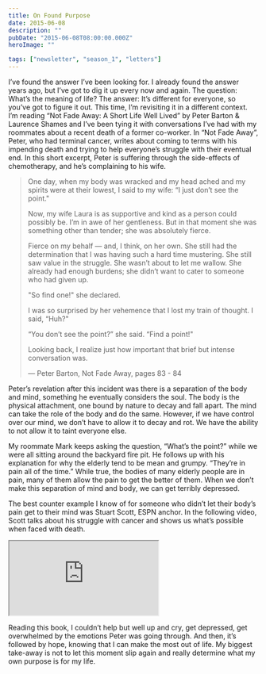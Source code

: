 ```yaml
---
title: On Found Purpose
date: 2015-06-08
description: ""
pubDate: "2015-06-08T08:00:00.000Z"
heroImage: ""

tags: ["newsletter", "season_1", "letters"]
---
```




I’ve found the answer I’ve been looking for. I already found the answer years ago, but I’ve got to dig it up every now and again. The question: What’s the meaning of life? The answer: It’s different for everyone, so you’ve got to figure it out. This time, I’m revisiting it in a different context. I’m reading “Not Fade Away: A Short Life Well Lived” by Peter Barton & Laurence Shames and I’ve been tying it with conversations I’ve had with my roommates about a recent death of a former co-worker. In “Not Fade Away”, Peter, who had terminal cancer, writes about coming to terms with his impending death and trying to help everyone’s struggle with their eventual end. In this short excerpt, Peter is suffering through the side-effects of chemotherapy, and he’s complaining to his wife.

> One day, when my body was wracked and my head ached and my spirits were at their lowest, I said to my wife: “I just don’t see the point."
>
> Now, my wife Laura is as supportive and kind as a person could possibly be. I’m in awe of her gentleness. But in that moment she was something other than tender; she was absolutely fierce.
>
> Fierce on my behalf — and, I think, on her own. She still had the determination that I was having such a hard time mustering. She still saw value in the struggle. She wasn’t about to let me wallow. She already had enough burdens; she didn’t want to cater to someone who had given up.
>
> "So find one!" she declared.
>
> I was so surprised by her vehemence that I lost my train of thought. I said, “Huh?"
>
> “You don’t see the point?” she said. “Find a point!"
>
> Looking back, I realize just how important that brief but intense conversation was.
>
> — Peter Barton, Not Fade Away, pages 83 - 84

Peter’s revelation after this incident was there is a separation of the body and mind, something he eventually considers the soul. The body is the physical attachment, one bound by nature to decay and fall apart. The mind can take the role of the body and do the same. However, if we have control over our mind, we don’t have to allow it to decay and rot. We have the ability to not allow it to taint everyone else.

My roommate Mark keeps asking the question, “What’s the point?” while we were all sitting around the backyard fire pit. He follows up with his explanation for why the elderly tend to be mean and grumpy. “They’re in pain all of the time.” While true, the bodies of many elderly people are in pain, many of them allow the pain to get the better of them. When we don’t make this separation of mind and body, we can get terribly depressed.

The best counter example I know of for someone who didn’t let their body’s pain get to their mind was Stuart Scott, ESPN anchor. In the following video, Scott talks about his struggle with cancer and shows us what’s possible when faced with death.

<iframe
  class="aspect-video w-full my-2"
  src="https://www.youtube.com/embed/kOWM_VuxxQ0"
  title="YouTube video player"
  allow="accelerometer; autoplay; clipboard-write; encrypted-media; gyroscope; picture-in-picture; web-share"
  allowfullscreen></iframe>

Reading this book, I couldn’t help but well up and cry, get depressed, get overwhelmed by the emotions Peter was going through. And then, it’s followed by hope, knowing that I can make the most out of life. My biggest take-away is not to let this moment slip again and really determine what my own purpose is for my life.
